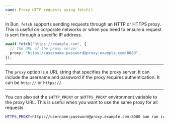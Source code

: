 ```yaml
---
name: Proxy HTTP requests using fetch()
---
```


In Bun, `fetch` supports sending requests through an HTTP or HTTPS proxy. This is useful on corporate networks or when you need to ensure a request is sent through a specific IP address.

```ts
await fetch("https://example.com", {
  // The URL of the proxy server
  proxy: "https://username:password@proxy.example.com:8080",
});
```

---

The `proxy` option is a URL string that specifies the proxy server. It can include the username and password if the proxy requires authentication. It can be `http://` or `https://`.

---

You can also set the `$HTTP_PROXY` or `$HTTPS_PROXY` environment variable to the proxy URL. This is useful when you want to use the same proxy for all requests.

```sh
HTTPS_PROXY=https://username:password@proxy.example.com:8080 bun run index.ts
```
